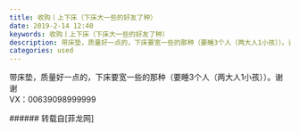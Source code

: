 ```yaml
---
title: 收购丨上下床（下床大一些的好友了种）
date: 2019-2-14 12:40
keywords: 收购丨上下床（下床大一些的好友了种）
description: 带床垫，质量好一点的，下床要宽一些的那种（要睡3个人（两大人1小孩））。谢谢VX：00639098999999
categories: used
---
```

<td class="t_f" id="postmessage_3001071">

带床垫，质量好一点的，下床要宽一些的那种（要睡3个人（两大人1小孩））。谢谢<br/>
VX：00639098999999<br/>
</td>
###### 转载自[菲龙网]
